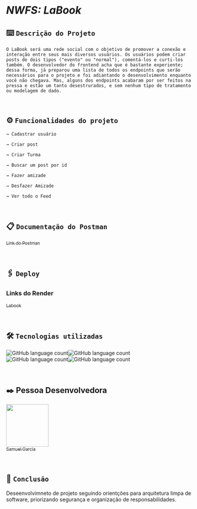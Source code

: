 # _NWFS: LaBook_

## ⌨️ `Descrição do Projeto`
```
O LaBook será uma rede social com o objetivo de promover a conexão e interação entre seus mais diversos usuários. Os usuários podem criar posts de dois tipos ("evento" ou "normal"), comentá-los e curti-los também. O desenvolvedor do frontend acha que é bastante experiente; dessa forma, já preparou uma lista de todos os endpoints que serão necessários para o projeto e foi adiantando o desenvolvimento enquanto você não chegava. Mas, alguns dos endpoints acabaram por ser feitos na pressa e estão um tanto desestrurados, e sem nenhum tipo de tratamento ou modelagem de dado.
```
<br>

## ⚙️ `Funcionalidades do projeto`
```
→ Cadastrar usuário

→ Criar post

→ Criar Turma

→ Buscar um post por id

→ Fazer amizade

→ Desfazer Amizade

→ Ver todo o Feed

```
<br>

## 📋 `Documentação do Postman`

[<sub>Link do Postman</sub>](https://documenter.getpostman.com/view/24706667/2s8Z73xqeP) 

<br>

## 🖇️ `Deploy`
### Links do Render

[<sub>Labook</sub>](https://labook-7e7p.onrender.com) 

<br>

##  🛠️ `Tecnologias utilizadas`

![GitHub language count](https://img.shields.io/badge/JavaScript-323330?style=for-the-badge&logo=javascript&logoColor=F7DF1E)![GitHub language count](https://img.shields.io/badge/TypeScript-007ACC?style=for-the-badge&logo=typescript&logoColor=white)![GitHub language count](https://img.shields.io/badge/Node.js-43853D?style=for-the-badge&logo=node.js&logoColor=white)![GitHub language count](https://img.shields.io/badge/MySQL-00000F?style=for-the-badge&logo=mysql&logoColor=white)

<br>

## ✒️ Pessoa Desenvolvedora

  [<img src="https://avatars.githubusercontent.com/u/102331990?v=4" width=115><br><sub>Samuel Garcia</sub>](https://github.com/Samuca010)

<br>

## 📌 `Conclusão`

Deseenvolvimneto de projeto seguindo orientções para arquitetura limpa de software, priorizando segurança e organização de responsabilidades.